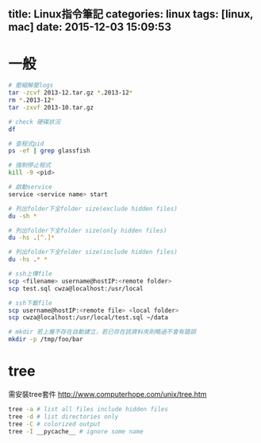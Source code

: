 title: Linux指令筆記
categories: linux
tags: [linux, mac]
date: 2015-12-03 15:09:53
---

<!-- more -->
# 一般
``` bash
# 壓縮解壓logs
tar -zcvf 2013-12.tar.gz *.2013-12*
rm *.2013-12*
tar -zxvf 2013-10.tar.gz

# check 硬碟狀況
df

# 查程式pid
ps -ef | grep glassfish

# 強制停止程式
kill -9 <pid>

# 啟動service
service <service name> start

# 列出folder下全folder size(exclude hidden files)
du -sh *

# 列出folder下全folder size(only hidden files)
du -hs .[^.]*

# 列出folder下全folder size(include hidden files)
du -hs .* *

# ssh上傳file
scp <filename> username@hostIP:<remote folder>
scp test.sql cwza@localhost:/usr/local

# ssh下載file
scp username@hostIP:<remote file> <local folder>
scp cwza@localhost:/usr/local/test.sql ~/data

# mkdir 若上層不存在自動建立，若已存在該資料夾則略過不會有錯誤
mkdir -p /tmp/foo/bar
```

# tree
需安裝tree套件
http://www.computerhope.com/unix/tree.htm
``` bash
tree -a # list all files include hidden files
tree -d # list directories only
tree -C # colorized output
tree -I __pycache__ # ignore some name
```

